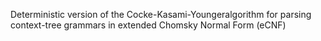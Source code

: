 Deterministic version of the Cocke-Kasami-Youngeralgorithm for parsing context-tree grammars in extended Chomsky Normal Form (eCNF)
